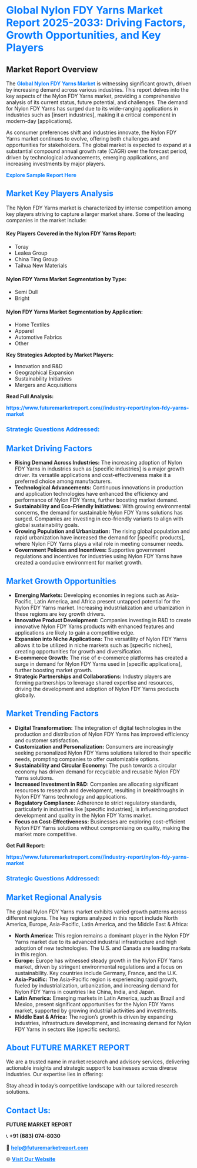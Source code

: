 <h1 style="color: #007BFF;">Global Nylon FDY Yarns Market Report 2025-2033: Driving Factors, Growth Opportunities, and Key Players</h1>

<section id="overview">
<h2>Market Report Overview</h2>
<p>The <a href="https://www.futuremarketreport.com//industry-report/nylon-fdy-yarns-market" style="color: #007BFF; text-decoration: none;"><strong>Global Nylon FDY Yarns Market</strong></a> is witnessing significant growth, driven by increasing demand across various industries. This report delves into the key aspects of the Nylon FDY Yarns market, providing a comprehensive analysis of its current status, future potential, and challenges. The demand for Nylon FDY Yarns has surged due to its wide-ranging applications in industries such as [insert industries], making it a critical component in modern-day [applications].</p>
<p>As consumer preferences shift and industries innovate, the Nylon FDY Yarns market continues to evolve, offering both challenges and opportunities for stakeholders. The global market is expected to expand at a substantial compound annual growth rate (CAGR) over the forecast period, driven by technological advancements, emerging applications, and increasing investments by major players.</p>
</section>

<section id="overview">
<p><a href="https://www.futuremarketreport.com//request-sample/reportId=57243" style="color: #007BFF; text-decoration: none;"><strong>Explore Sample Report Here</strong></a></p>
</section>

<section id="key-players">
<h2 style="color: #007BFF;">Market Key Players Analysis</h2>
<p>The Nylon FDY Yarns market is characterized by intense competition among key players striving to capture a larger market share. Some of the leading companies in the market include:</p>
<h4>Key Players Covered in the Nylon FDY Yarns Report:</h4>
<ul><li>Toray</li><li>Lealea Group</li><li>China Ting Group</li><li>Taihua New Materials</li></ul>
<h4>Nylon FDY Yarns Market Segmentation by Type:</h4>
<ul><li>Semi Dull</li><li>Bright</li></ul>

<h4>Nylon FDY Yarns Market Segmentation by Application:</h4>
<ul><li>Home Textiles</li><li>Apparel</li><li>Automotive Fabrics</li><li>Other</li></ul>
<p><strong>Key Strategies Adopted by Market Players:</strong></p>
<ul>
<li>Innovation and R&D</li>
<li>Geographical Expansion</li>
<li>Sustainability Initiatives</li>
<li>Mergers and Acquisitions</li>
</ul>
</section>

<section>
<p><strong>Read Full Analysis: </strong></p><a href="https://www.futuremarketreport.com//industry-report/nylon-fdy-yarns-market" style="color: #007BFF; text-decoration: none;"><strong>https://www.futuremarketreport.com//industry-report/nylon-fdy-yarns-market</strong></a>
<h3 style="color: #007BFF;">Strategic Questions Addressed:</h3>
</section>

<section id="driving-factors">
<h2 style="color: #007BFF;">Market Driving Factors</h2>
<ul>
<li><strong>Rising Demand Across Industries:</strong> The increasing adoption of Nylon FDY Yarns in industries such as [specific industries] is a major growth driver. Its versatile applications and cost-effectiveness make it a preferred choice among manufacturers.</li>
<li><strong>Technological Advancements:</strong> Continuous innovations in production and application technologies have enhanced the efficiency and performance of Nylon FDY Yarns, further boosting market demand.</li>
<li><strong>Sustainability and Eco-Friendly Initiatives:</strong> With growing environmental concerns, the demand for sustainable Nylon FDY Yarns solutions has surged. Companies are investing in eco-friendly variants to align with global sustainability goals.</li>
<li><strong>Growing Population and Urbanization:</strong> The rising global population and rapid urbanization have increased the demand for [specific products], where Nylon FDY Yarns plays a vital role in meeting consumer needs.</li>
<li><strong>Government Policies and Incentives:</strong> Supportive government regulations and incentives for industries using Nylon FDY Yarns have created a conducive environment for market growth.</li>
</ul>
</section>

<section id="growth-opportunities">
<h2 style="color: #007BFF;">Market Growth Opportunities</h2>
<ul>
<li><strong>Emerging Markets:</strong> Developing economies in regions such as Asia-Pacific, Latin America, and Africa present untapped potential for the Nylon FDY Yarns market. Increasing industrialization and urbanization in these regions are key growth drivers.</li>
<li><strong>Innovative Product Development:</strong> Companies investing in R&D to create innovative Nylon FDY Yarns products with enhanced features and applications are likely to gain a competitive edge.</li>
<li><strong>Expansion into Niche Applications:</strong> The versatility of Nylon FDY Yarns allows it to be utilized in niche markets such as [specific niches], creating opportunities for growth and diversification.</li>
<li><strong>E-commerce Growth:</strong> The rise of e-commerce platforms has created a surge in demand for Nylon FDY Yarns used in [specific applications], further boosting market growth.</li>
<li><strong>Strategic Partnerships and Collaborations:</strong> Industry players are forming partnerships to leverage shared expertise and resources, driving the development and adoption of Nylon FDY Yarns products globally.</li>
</ul>
</section>

<section id="trending-factors">
<h2 style="color: #007BFF;">Market Trending Factors</h2>
<ul>
<li><strong>Digital Transformation:</strong> The integration of digital technologies in the production and distribution of Nylon FDY Yarns has improved efficiency and customer satisfaction.</li>
<li><strong>Customization and Personalization:</strong> Consumers are increasingly seeking personalized Nylon FDY Yarns solutions tailored to their specific needs, prompting companies to offer customizable options.</li>
<li><strong>Sustainability and Circular Economy:</strong> The push towards a circular economy has driven demand for recyclable and reusable Nylon FDY Yarns solutions.</li>
<li><strong>Increased Investment in R&D:</strong> Companies are allocating significant resources to research and development, resulting in breakthroughs in Nylon FDY Yarns technology and applications.</li>
<li><strong>Regulatory Compliance:</strong> Adherence to strict regulatory standards, particularly in industries like [specific industries], is influencing product development and quality in the Nylon FDY Yarns market.</li>
<li><strong>Focus on Cost-Effectiveness:</strong> Businesses are exploring cost-efficient Nylon FDY Yarns solutions without compromising on quality, making the market more competitive.</li>
</ul>
</section>

<section>
<p><strong>Get Full Report: </strong></p><a href="https://www.futuremarketreport.com//industry-report/nylon-fdy-yarns-market" style="color: #007BFF; text-decoration: none;"><strong>https://www.futuremarketreport.com//industry-report/nylon-fdy-yarns-market</strong></a>
<h3 style="color: #007BFF;">Strategic Questions Addressed:</h3>
</section>


<section id="regional-analysis">
<h2 style="color: #007BFF;">Market Regional Analysis</h2>
<p>The global Nylon FDY Yarns market exhibits varied growth patterns across different regions. The key regions analyzed in this report include North America, Europe, Asia-Pacific, Latin America, and the Middle East & Africa:</p>
<ul>
<li><strong>North America:</strong> This region remains a dominant player in the Nylon FDY Yarns market due to its advanced industrial infrastructure and high adoption of new technologies. The U.S. and Canada are leading markets in this region.</li>
<li><strong>Europe:</strong> Europe has witnessed steady growth in the Nylon FDY Yarns market, driven by stringent environmental regulations and a focus on sustainability. Key countries include Germany, France, and the U.K.</li>
<li><strong>Asia-Pacific:</strong> The Asia-Pacific region is experiencing rapid growth, fueled by industrialization, urbanization, and increasing demand for Nylon FDY Yarns in countries like China, India, and Japan.</li>
<li><strong>Latin America:</strong> Emerging markets in Latin America, such as Brazil and Mexico, present significant opportunities for the Nylon FDY Yarns market, supported by growing industrial activities and investments.</li>
<li><strong>Middle East & Africa:</strong> The region’s growth is driven by expanding industries, infrastructure development, and increasing demand for Nylon FDY Yarns in sectors like [specific sectors].</li>
</ul>
</section>

<footer>
<h2 style="color: #007BFF;">About FUTURE MARKET REPORT</h2>
<p>We are a trusted name in market research and advisory services, delivering actionable insights and strategic support to businesses across diverse industries. Our expertise lies in offering:</p>

<p>Stay ahead in today’s competitive landscape with our tailored research solutions.</p>

<h2 style="color: #007BFF;">Contact Us:</h2>
<p><strong>FUTURE MARKET REPORT</strong></p>
<p>📞 <strong>+91 (883) 074-8030</strong></p>
<p>📧 <strong><a href="mailto:help@futuremarketreport.com" style="color: #007BFF;">help@futuremarketreport.com</a></strong></p>
<p>🌐 <strong><a href="https://www.futuremarketreport.com/" style="color: #007BFF;">Visit Our Website</a></strong></p>
</footer>